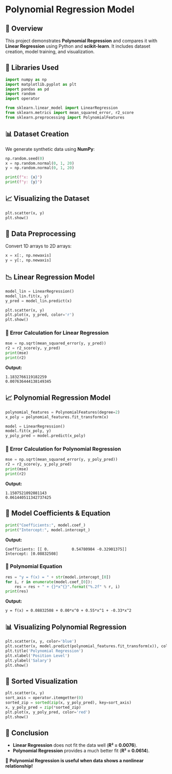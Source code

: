 # Polynomial Regression Model

## 📌 Overview
This project demonstrates **Polynomial Regression** and compares it with **Linear Regression** using Python and **scikit-learn**. It includes dataset creation, model training, and visualization.

## 📂 Libraries Used
```python
import numpy as np
import matplotlib.pyplot as plt
import pandas as pd
import random
import operator

from sklearn.linear_model import LinearRegression
from sklearn.metrics import mean_squared_error, r2_score
from sklearn.preprocessing import PolynomialFeatures
```

## 📊 Dataset Creation
We generate synthetic data using **NumPy**:
```python
np.random.seed(0)
x = np.random.normal(0, 1, 20)
y = np.random.normal(0, 1, 20)

print(f"x: {x}")
print(f"y: {y}")
```

## 📈 Visualizing the Dataset
```python
plt.scatter(x, y)
plt.show()
```

## 🔄 Data Preprocessing
Convert 1D arrays to 2D arrays:
```python
x = x[:, np.newaxis]
y = y[:, np.newaxis]
```

## 📉 Linear Regression Model
```python
model_lin = LinearRegression()
model_lin.fit(x, y)
y_pred = model_lin.predict(x)

plt.scatter(x, y)
plt.plot(x, y_pred, color='r')
plt.show()
```

### 🔹 Error Calculation for Linear Regression
```python
mse = np.sqrt(mean_squared_error(y, y_pred))
r2 = r2_score(y, y_pred)
print(mse)
print(r2)
```
**Output:**
```
1.1832766119182259
0.007636444138149345
```

## 📈 Polynomial Regression Model
```python
polynomial_features = PolynomialFeatures(degree=2)
x_poly = polynomial_features.fit_transform(x)

model = LinearRegression()
model.fit(x_poly, y)
y_poly_pred = model.predict(x_poly)
```

### 🔹 Error Calculation for Polynomial Regression
```python
mse = np.sqrt(mean_squared_error(y, y_poly_pred))
r2 = r2_score(y, y_poly_pred)
print(mse)
print(r2)
```
**Output:**
```
1.1507521092081143
0.061440511342737425
```

## 🔢 Model Coefficients & Equation
```python
print("Coefficients:", model.coef_)
print("Intercept:", model.intercept_)
```
**Output:**
```
Coefficients: [[ 0.          0.54780984 -0.32901375]]
Intercept: [0.08832508]
```

### 🔹 Polynomial Equation
```python
res = "y = f(x) = " + str(model.intercept_[0])
for i, r in enumerate(model.coef_[0]):
    res = res + " + {}*x^{}".format("%.2f" % r, i)
print(res)
```
**Output:**
```
y = f(x) = 0.08832508 + 0.00*x^0 + 0.55*x^1 + -0.33*x^2
```

## 📊 Visualizing Polynomial Regression
```python
plt.scatter(x, y, color='blue')
plt.scatter(x, model.predict(polynomial_features.fit_transform(x)), color='red')
plt.title('Polynomial Regression')
plt.xlabel('Position Level')
plt.ylabel('Salary')
plt.show()
```

## 📌 Sorted Visualization
```python
plt.scatter(x, y)
sort_axis = operator.itemgetter(0)
sorted_zip = sorted(zip(x, y_poly_pred), key=sort_axis)
x, y_poly_pred = zip(*sorted_zip)
plt.plot(x, y_poly_pred, color='red')
plt.show()
```

## 📢 Conclusion
- **Linear Regression** does not fit the data well (**R² = 0.0076**).
- **Polynomial Regression** provides a much better fit (**R² = 0.0614**).

🚀 **Polynomial Regression is useful when data shows a nonlinear relationship!**

